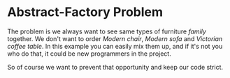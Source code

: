 # Abstract-Factory Problem

The problem is we always want to see same types of furniture _family_ together. We don't want to order _Modern chair_, _Modern sofa_ and _Victorian coffee table_. In this example you can easily mix them up, and if it's not you who do that, it could be new programmers in the project. 

So of course we want to prevent that opportunity and keep our code strict.
